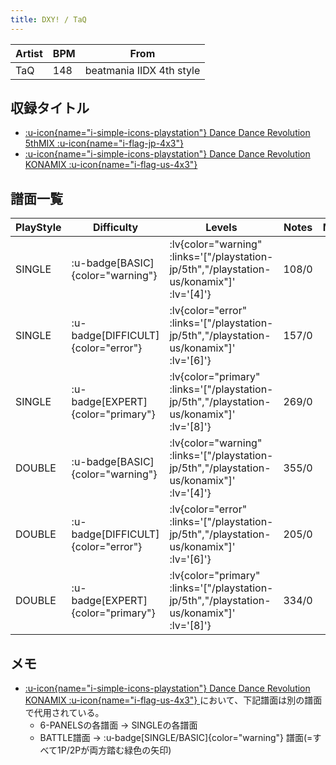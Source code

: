 ```yaml
---
title: DXY! / TaQ
---
```


|Artist|BPM|From|
|------|---|----|
|TaQ|148|beatmania IIDX 4th style|

## 収録タイトル

- [ :u-icon{name="i-simple-icons-playstation"} Dance Dance Revolution 5thMIX :u-icon{name="i-flag-jp-4x3"} ](/playstation-jp/5th)
- [ :u-icon{name="i-simple-icons-playstation"} Dance Dance Revolution KONAMIX :u-icon{name="i-flag-us-4x3"} ](/playstation-us/konamix)

## 譜面一覧

|PlayStyle|Difficulty|Levels|Notes|Movie|
|---------|----------|------|-----|-----|
|SINGLE| :u-badge[BASIC]{color="warning"} | :lv{color="warning" :links='["/playstation-jp/5th","/playstation-us/konamix"]' :lv='[4]'} |108/0||
|SINGLE| :u-badge[DIFFICULT]{color="error"} | :lv{color="error" :links='["/playstation-jp/5th","/playstation-us/konamix"]' :lv='[6]'} |157/0||
|SINGLE| :u-badge[EXPERT]{color="primary"} | :lv{color="primary" :links='["/playstation-jp/5th","/playstation-us/konamix"]' :lv='[8]'} |269/0||
|DOUBLE| :u-badge[BASIC]{color="warning"} | :lv{color="warning" :links='["/playstation-jp/5th","/playstation-us/konamix"]' :lv='[4]'} |355/0||
|DOUBLE| :u-badge[DIFFICULT]{color="error"} | :lv{color="error" :links='["/playstation-jp/5th","/playstation-us/konamix"]' :lv='[6]'} |205/0||
|DOUBLE| :u-badge[EXPERT]{color="primary"} | :lv{color="primary" :links='["/playstation-jp/5th","/playstation-us/konamix"]' :lv='[8]'} |334/0||

## メモ

- [ :u-icon{name="i-simple-icons-playstation"} Dance Dance Revolution KONAMIX :u-icon{name="i-flag-us-4x3"} ](/playstation-us/konamix)において、下記譜面は別の譜面で代用されている。
  - 6-PANELSの各譜面 → SINGLEの各譜面
  - BATTLE譜面 → :u-badge[SINGLE/BASIC]{color="warning"} 譜面(=すべて1P/2Pが両方踏む緑色の矢印)

